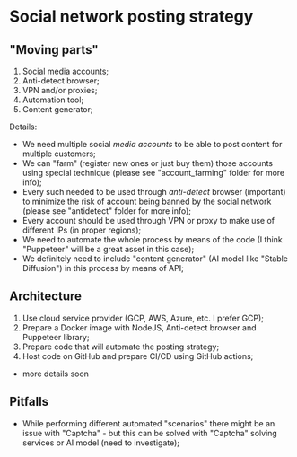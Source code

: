 # Social network posting strategy

## "Moving parts"

1. Social media accounts;
2. Anti-detect browser;
3. VPN and/or proxies;
4. Automation tool;
5. Content generator;

Details:

- We need multiple social *media accounts* to be able to post content for multiple customers;
- We can "farm" (register new ones or just buy them) those accounts using special technique (please see "account_farming" folder for more info);
- Every such needed to be used through *anti-detect* browser (important) to minimize the risk of account being banned by the social network (please see "antidetect" folder for more info); 
- Every account should be used through VPN or proxy to make use of different IPs (in proper regions);
- We need to automate the whole process by means of the code (I think "Puppeteer" will be a great asset in this case);
- We definitely need to include "content generator" (AI model like "Stable Diffusion") in this process by means of API;

## Architecture

1. Use cloud service provider (GCP, AWS, Azure, etc. I prefer GCP);
2. Prepare a Docker image with NodeJS, Anti-detect browser and Puppeteer library;
3. Prepare code that will automate the posting strategy;
4. Host code on GitHub and prepare CI/CD using GitHub actions;

* more details soon

## Pitfalls 

- While performing different automated "scenarios" there might be an issue with "Captcha" - but this can be solved with "Captcha" solving services or AI model (need to investigate);